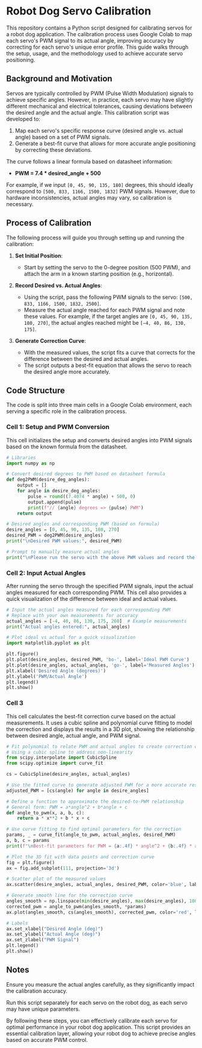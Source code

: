 # Robot Dog Servo Calibration

This repository contains a Python script designed for calibrating servos for a robot dog application. The calibration process uses Google Colab to map each servo's PWM signal to its actual angle, improving accuracy by correcting for each servo's unique error profile. This guide walks through the setup, usage, and the methodology used to achieve accurate servo positioning.

## Background and Motivation

Servos are typically controlled by PWM (Pulse Width Modulation) signals to achieve specific angles. However, in practice, each servo may have slightly different mechanical and electrical tolerances, causing deviations between the desired angle and the actual angle. This calibration script was developed to:
1. Map each servo's specific response curve (desired angle vs. actual angle) based on a set of PWM signals.
2. Generate a best-fit curve that allows for more accurate angle positioning by correcting these deviations.

The curve follows a linear formula based on datasheet information:
   - **PWM = 7.4 * desired_angle + 500**

For example, if we input `[0, 45, 90, 135, 180]` degrees, this should ideally correspond to `[500, 833, 1166, 1500, 1832]` PWM signals. However, due to hardware inconsistencies, actual angles may vary, so calibration is necessary.

## Process of Calibration

The following process will guide you through setting up and running the calibration:

1. **Set Initial Position**:
   - Start by setting the servo to the 0-degree position (500 PWM), and attach the arm in a known starting position (e.g., horizontal).

2. **Record Desired vs. Actual Angles**:
   - Using the script, pass the following PWM signals to the servo: `[500, 833, 1166, 1500, 1832, 2500]`.
   - Measure the actual angle reached for each PWM signal and note these values. For example, if the target angles are `[0, 45, 90, 135, 180, 270]`, the actual angles reached might be `[−4, 40, 86, 130, 175]`.

3. **Generate Correction Curve**:
   - With the measured values, the script fits a curve that corrects for the difference between the desired and actual angles.
   - The script outputs a best-fit equation that allows the servo to reach the desired angle more accurately.

## Code Structure

The code is split into three main cells in a Google Colab environment, each serving a specific role in the calibration process.

### Cell 1: Setup and PWM Conversion

This cell initializes the setup and converts desired angles into PWM signals based on the known formula from the datasheet.

```python
# Libraries
import numpy as np

# Convert desired degrees to PWM based on datasheet formula
def deg2PWM(desire_deg_angles):
    output = []
    for angle in desire_deg_angles:
        pulse = round((7.4074 * angle) + 500, 0)
        output.append(pulse)
        print(f"// {angle} degrees => {pulse} PWM")
    return output

# Desired angles and corresponding PWM (based on formula)
desire_angles = [0, 45, 90, 135, 180, 270]
desired_PWM = deg2PWM(desire_angles)
print("\nDesired PWM values:", desired_PWM)

# Prompt to manually measure actual angles
print("\nPlease run the servo with the above PWM values and record the actual angles reached.")
```

### Cell 2: Input Actual Angles
After running the servo through the specified PWM signals, input the actual angles measured for each corresponding PWM. This cell also provides a quick visualization of the difference between ideal and actual values.

```python
# Input the actual angles measured for each corresponding PWM
# Replace with your own measurements for accuracy
actual_angles = [-4, 40, 86, 130, 175, 260]  # Example measurements
print("Actual angles entered:", actual_angles)

# Plot ideal vs actual for a quick visualization
import matplotlib.pyplot as plt

plt.figure()
plt.plot(desire_angles, desired_PWM, 'bo-', label='Ideal PWM Curve')
plt.plot(desire_angles, actual_angles, 'go-', label='Measured Angles')
plt.xlabel('Desired Angle (degrees)')
plt.ylabel('PWM/Actual Angle')
plt.legend()
plt.show()
```

### Cell 3

This cell calculates the best-fit correction curve based on the actual measurements. It uses a cubic spline and polynomial curve fitting to model the correction and displays the results in a 3D plot, showing the relationship between desired angle, actual angle, and PWM signal.

```python
# Fit polynomial to relate PWM and actual angles to create correction curve
# Using a cubic spline to address non-linearity
from scipy.interpolate import CubicSpline
from scipy.optimize import curve_fit

cs = CubicSpline(desire_angles, actual_angles)

# Use the fitted curve to generate adjusted PWM for a more accurate result
adjusted_PWM = [cs(angle) for angle in desire_angles]

# Define a function to approximate the desired-to-PWM relationship
# General form: PWM = a*angle^2 + b*angle + c
def angle_to_pwm(x, a, b, c):
    return a * x**2 + b * x + c

# Use curve fitting to find optimal parameters for the correction
params, _ = curve_fit(angle_to_pwm, actual_angles, desired_PWM)
a, b, c = params
print(f"\nBest-fit parameters for PWM = {a:.4f} * angle^2 + {b:.4f} * angle + {c:.4f}")

# Plot the 3D fit with data points and correction curve
fig = plt.figure()
ax = fig.add_subplot(111, projection='3d')

# Scatter plot of the measured values
ax.scatter(desire_angles, actual_angles, desired_PWM, color='blue', label='Measured Points')

# Generate smooth line for the correction curve
angles_smooth = np.linspace(min(desire_angles), max(desire_angles), 100)
corrected_pwm = angle_to_pwm(angles_smooth, *params)
ax.plot(angles_smooth, cs(angles_smooth), corrected_pwm, color='red', label='Fitted Curve')

# Labels
ax.set_xlabel("Desired Angle (deg)")
ax.set_ylabel("Actual Angle (deg)")
ax.set_zlabel("PWM Signal")
plt.legend()
plt.show()
```

## Notes
Ensure you measure the actual angles carefully, as they significantly impact the calibration accuracy.

Run this script separately for each servo on the robot dog, as each servo may have unique parameters.

By following these steps, you can effectively calibrate each servo for optimal performance in your robot dog application. This script provides an essential calibration layer, allowing your robot dog to achieve precise angles based on accurate PWM control.